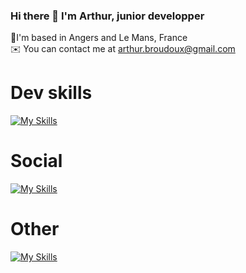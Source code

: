 ### Hi there 👋 I'm Arthur, junior developper

📍I'm based in Angers and Le Mans, France
<br>
✉️  You can contact me at arthur.broudoux@gmail.com

# Dev skills

[![My Skills](https://skillicons.dev/icons?i=html,css,js,php,sass,vue,mysql,vscode&perline=4)](https://skillicons.dev)

# Social

[![My Skills](https://skillicons.dev/icons?i=discord,linkedin,github,twitter)](https://skillicons.dev)

# Other

[![My Skills](https://skillicons.dev/icons?i=figma,ableton,ai,ps)](https://skillicons.dev)


<!--
**abroudoux/abroudoux** is a ✨ _special_ ✨ repository because its `README.md` (this file) appears on your GitHub profile.

Here are some ideas to get you started:

- 🔭 I’m currently working on ...
- 🌱 I’m currently learning ...
- 👯 I’m looking to collaborate on ...
- 🤔 I’m looking for help with ...
- 💬 Ask me about ...
- 📫 How to reach me: ...
- 😄 Pronouns: ...
- ⚡ Fun fact: ...
-->
